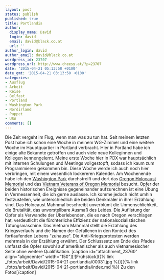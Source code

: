 ```yaml
---
layout: post
status: publish
published: true
title: Portlandia
author:
  display_name: David
  login: david
  email: david@black.co.at
  url: ''
author_login: david
author_email: david@black.co.at
wordpress_id: 23707
wordpress_url: http://www.cheesy.at/?p=23707
date: '2015-04-21 05:13:50 +0100'
date_gmt: '2015-04-21 03:13:50 +0100'
categories:
- Ausflug
- Arbeit
- Reise
- Belfast
- Portland
- Washington Park
- Nordirland
- Puppet
- USA
comments: []
---
```

Die Zeit vergeht im Flug, wenn man was zu tun hat. Seit meinem letzten Post habe ich schon eine Woche in meinem WG-Zimmer und eine weitere Woche im Hauptquartier in Portland verbracht.
Hier in Portland habe ich <!--more--> einige alte Bekannte getroffen und auch viele neue Kolleginnen und Kollegen kennengelernt. Meine erste Woche hier in PDX war hauptsächlich mit internen Schulungen und Meetings vollgestopft, sodass ich kaum zum Programmieren gekommen bin. Diese Woche werde ich auch noch hier verbringen, mit einem wesentlich lockereren Kalender.
Am Wochenende habe ich den [Washington Park](http://en.wikipedia.org/wiki/Washington_Park_(Portland,_Oregon)) durchstreift und dort das [Oregon Holocaust Memorial](http://en.wikipedia.org/wiki/Oregon_Holocaust_Memorial) und das [Vietnam Veterans of Oregon Memorial](http://en.wikipedia.org/wiki/Oregon_Vietnam_Veterans_Memorial) besucht. Opfer der beiden historischen Ereignisse gegeneinander aufzurechnen ist eine Übung in Vermessenheit, die ich gerne auslasse. Ich komme jedoch nicht umhin festzustellen, wie unterschiedlich die beiden Denkmäler in ihrer Erzählung sind. Das Holocaust Mahnmal beschreibt unverblümt die Unmenschlichkeit, die Brutalität, das unvorstellbare Ausmaß des Leides. Die Auflistung der Opfer als Verwandte der Überlebenden, die es nach Oregon verschlagen hat, verdeutlicht die fürchterliche Effizienz der nationalsozialistischen Tötungsmaschine. Das Vietnam Mahnmal stellt die Erzählung des Kriegsverlaufs und die Namen der Gefallenen in den Kontext des fortlaufenden Lebens "zuhause". Die Anti-Kriegsprotesten werden mehrmals in der Erzählung erwähnt. Der Schlusssatz am Ende des Pfades umfasst die Opfer sowohl auf amerikanischer als auch vietnamesischer Seite ohne weitere Qualifikation.
[caption id="attachment\_23760" align="aligncenter" width="150"][![Frühstück]({% link _fotos/arbeit/David/2015-04-21-portlandia/00031.jpg %})]({% link _fotos/arbeit/David/2015-04-21-portlandia/index.md %}) Zu den Fotos[/caption]
